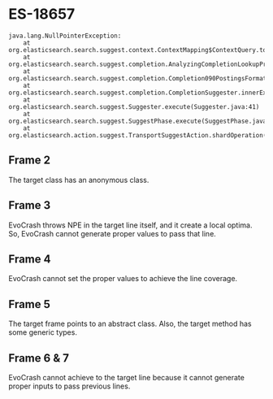 # ES-18657

```
java.lang.NullPointerException:
    at org.elasticsearch.search.suggest.context.ContextMapping$ContextQuery.toAutomaton(ContextMapping.java:264)
    at org.elasticsearch.search.suggest.completion.AnalyzingCompletionLookupProvider$2.getLookup(AnalyzingCompletionLookupProvider.java:279)
    at org.elasticsearch.search.suggest.completion.Completion090PostingsFormat$CompletionTerms.getLookup(Completion090PostingsFormat.java:264)
    at org.elasticsearch.search.suggest.completion.CompletionSuggester.innerExecute(CompletionSuggester.java:69)
    at org.elasticsearch.search.suggest.Suggester.execute(Suggester.java:41)
    at org.elasticsearch.search.suggest.SuggestPhase.execute(SuggestPhase.java:85)
    at org.elasticsearch.action.suggest.TransportSuggestAction.shardOperation(TransportSuggestAction.java:147)
```

## Frame 2
The target class has an anonymous class.

## Frame 3
EvoCrash throws NPE in the target line itself, and it create a local optima. So, EvoCrash cannot generate proper values to pass that line.

## Frame 4
EvoCrash cannot set the proper values to achieve the line coverage.

## Frame 5
The target frame points to an abstract class. Also, the target method has some generic types.

## Frame 6 & 7
EvoCrash cannot achieve to the target line because it cannot generate proper inputs to pass previous lines.
